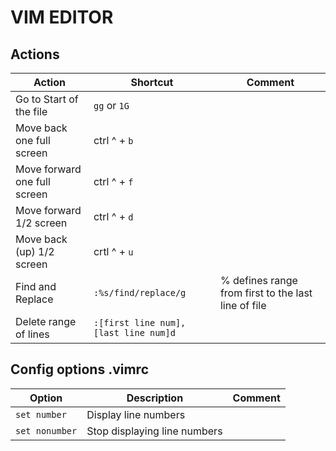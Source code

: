 # VIM EDITOR 

## Actions 

| Action | Shortcut | Comment |
|---|---|---|
| Go to Start of the file | `gg` or `1G` ||
| Move back one full screen | ctrl ^ + `b` ||
| Move forward one full screen | ctrl ^ + `f` ||
| Move forward 1/2 screen | ctrl ^ + `d` ||
| Move back (up) 1/2 screen | crtl ^ + `u` ||
| Find and Replace | `:%s/find/replace/g` | % defines range from first to the last line of file |
| Delete range of lines | `:[first line num],[last line num]d`||

## Config options .vimrc 

| Option | Description | Comment |
|---|---|---|
| `set number` | Display line numbers ||
| `set nonumber` | Stop displaying line numbers ||

